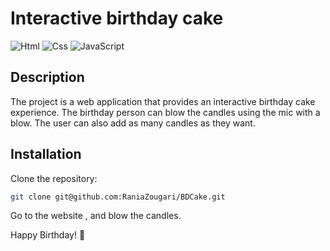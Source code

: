 # Interactive birthday cake

![Html](https://img.shields.io/badge/Html-blue.svg)
![Css](https://img.shields.io/badge/Css-red.svg)
![JavaScript](https://img.shields.io/badge/JS-yellow.svg)


## Description

The project is a web application that provides an interactive birthday cake experience. The birthday
person can blow the candles using the mic with a blow. The user can also add as many candles as they want. 


## Installation

Clone the repository:
```bash
git clone git@github.com:RaniaZougari/BDCake.git
```

Go to the website , and blow the candles. 



Happy Birthday! 🎂
